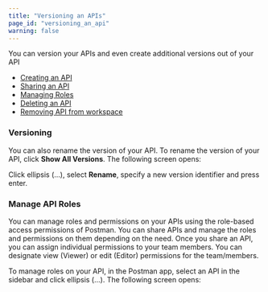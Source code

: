 ```yaml
---
title: "Versioning an APIs"
page_id: "versioning_an_api"
warning: false
---
```


You can version your APIs and even create additional versions out of your API

* [Creating an API](#creating-an-api)
* [Sharing an API](#sharing-an-api)
* [Managing Roles](#managing-roles)
* [Deleting an API](#deleting-an-api)
* [Removing API from workspace](removing-api-from-workspace)



### Versioning 

You can also rename the version of your API. To rename the version of your API, click **Show All Versions**. The following screen opens:


Click ellipsis (...), select **Rename**, specify a new version identifier and press enter. 






### Manage API Roles 

You can manage roles and permissions on your APIs using the role-based access permissions of Postman. You can share APIs and manage the roles and permissions on them depending on the need. Once you share an API, you can assign individual permissions to your team members. You can designate view (Viewer) or edit (Editor) permissions for the team/members. 

To manage roles on your API, in the Postman app, select an API in the sidebar and click ellipsis (...). The following screen opens:
